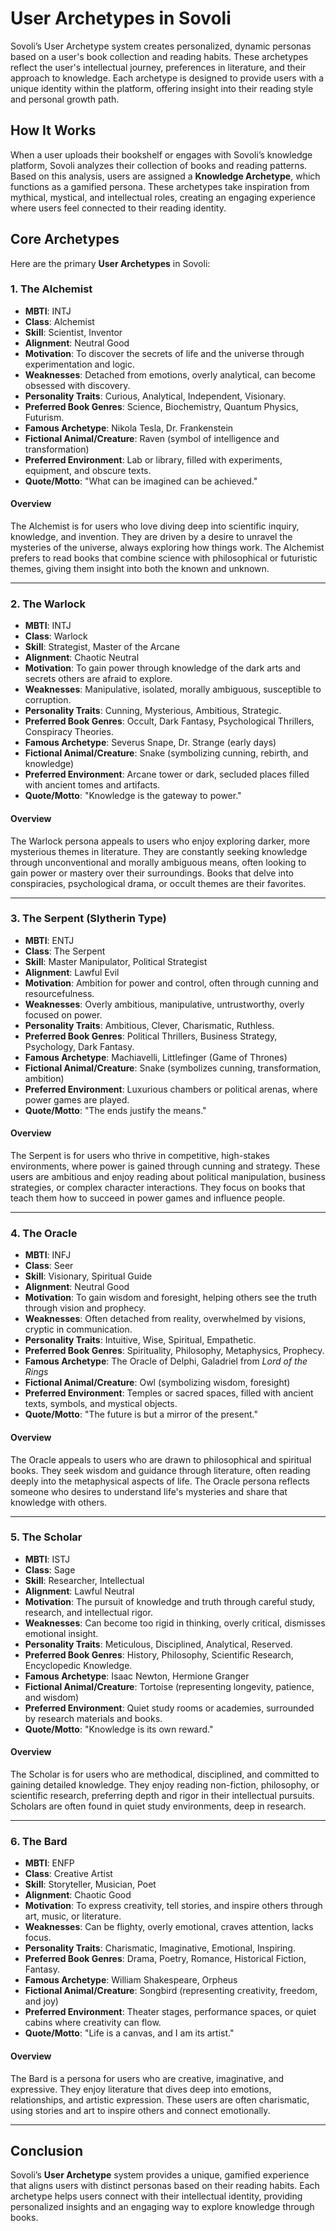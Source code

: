 # User Archetypes in Sovoli

Sovoli’s User Archetype system creates personalized, dynamic personas based on a user's book collection and reading habits. These archetypes reflect the user's intellectual journey, preferences in literature, and their approach to knowledge. Each archetype is designed to provide users with a unique identity within the platform, offering insight into their reading style and personal growth path.

## How It Works

When a user uploads their bookshelf or engages with Sovoli’s knowledge platform, Sovoli analyzes their collection of books and reading patterns. Based on this analysis, users are assigned a **Knowledge Archetype**, which functions as a gamified persona. These archetypes take inspiration from mythical, mystical, and intellectual roles, creating an engaging experience where users feel connected to their reading identity.

## Core Archetypes

Here are the primary **User Archetypes** in Sovoli:

### 1. **The Alchemist**
- **MBTI**: INTJ
- **Class**: Alchemist
- **Skill**: Scientist, Inventor
- **Alignment**: Neutral Good
- **Motivation**: To discover the secrets of life and the universe through experimentation and logic.
- **Weaknesses**: Detached from emotions, overly analytical, can become obsessed with discovery.
- **Personality Traits**: Curious, Analytical, Independent, Visionary.
- **Preferred Book Genres**: Science, Biochemistry, Quantum Physics, Futurism.
- **Famous Archetype**: Nikola Tesla, Dr. Frankenstein
- **Fictional Animal/Creature**: Raven (symbol of intelligence and transformation)
- **Preferred Environment**: Lab or library, filled with experiments, equipment, and obscure texts.
- **Quote/Motto**: "What can be imagined can be achieved."

#### Overview
The Alchemist is for users who love diving deep into scientific inquiry, knowledge, and invention. They are driven by a desire to unravel the mysteries of the universe, always exploring how things work. The Alchemist prefers to read books that combine science with philosophical or futuristic themes, giving them insight into both the known and unknown.

---

### 2. **The Warlock**
- **MBTI**: INTJ
- **Class**: Warlock
- **Skill**: Strategist, Master of the Arcane
- **Alignment**: Chaotic Neutral
- **Motivation**: To gain power through knowledge of the dark arts and secrets others are afraid to explore.
- **Weaknesses**: Manipulative, isolated, morally ambiguous, susceptible to corruption.
- **Personality Traits**: Cunning, Mysterious, Ambitious, Strategic.
- **Preferred Book Genres**: Occult, Dark Fantasy, Psychological Thrillers, Conspiracy Theories.
- **Famous Archetype**: Severus Snape, Dr. Strange (early days)
- **Fictional Animal/Creature**: Snake (symbolizing cunning, rebirth, and knowledge)
- **Preferred Environment**: Arcane tower or dark, secluded places filled with ancient tomes and artifacts.
- **Quote/Motto**: "Knowledge is the gateway to power."

#### Overview
The Warlock persona appeals to users who enjoy exploring darker, more mysterious themes in literature. They are constantly seeking knowledge through unconventional and morally ambiguous means, often looking to gain power or mastery over their surroundings. Books that delve into conspiracies, psychological drama, or occult themes are their favorites.

---

### 3. **The Serpent (Slytherin Type)**
- **MBTI**: ENTJ
- **Class**: The Serpent
- **Skill**: Master Manipulator, Political Strategist
- **Alignment**: Lawful Evil
- **Motivation**: Ambition for power and control, often through cunning and resourcefulness.
- **Weaknesses**: Overly ambitious, manipulative, untrustworthy, overly focused on power.
- **Personality Traits**: Ambitious, Clever, Charismatic, Ruthless.
- **Preferred Book Genres**: Political Thrillers, Business Strategy, Psychology, Dark Fantasy.
- **Famous Archetype**: Machiavelli, Littlefinger (Game of Thrones)
- **Fictional Animal/Creature**: Snake (symbolizes cunning, transformation, ambition)
- **Preferred Environment**: Luxurious chambers or political arenas, where power games are played.
- **Quote/Motto**: "The ends justify the means."

#### Overview
The Serpent is for users who thrive in competitive, high-stakes environments, where power is gained through cunning and strategy. These users are ambitious and enjoy reading about political manipulation, business strategies, or complex character interactions. They focus on books that teach them how to succeed in power games and influence people.

---

### 4. **The Oracle**
- **MBTI**: INFJ
- **Class**: Seer
- **Skill**: Visionary, Spiritual Guide
- **Alignment**: Neutral Good
- **Motivation**: To gain wisdom and foresight, helping others see the truth through vision and prophecy.
- **Weaknesses**: Often detached from reality, overwhelmed by visions, cryptic in communication.
- **Personality Traits**: Intuitive, Wise, Spiritual, Empathetic.
- **Preferred Book Genres**: Spirituality, Philosophy, Metaphysics, Prophecy.
- **Famous Archetype**: The Oracle of Delphi, Galadriel from *Lord of the Rings*
- **Fictional Animal/Creature**: Owl (symbolizing wisdom, foresight)
- **Preferred Environment**: Temples or sacred spaces, filled with ancient texts, symbols, and mystical objects.
- **Quote/Motto**: "The future is but a mirror of the present."

#### Overview
The Oracle appeals to users who are drawn to philosophical and spiritual books. They seek wisdom and guidance through literature, often reading deeply into the metaphysical aspects of life. The Oracle persona reflects someone who desires to understand life's mysteries and share that knowledge with others.

---

### 5. **The Scholar**
- **MBTI**: ISTJ
- **Class**: Sage
- **Skill**: Researcher, Intellectual
- **Alignment**: Lawful Neutral
- **Motivation**: The pursuit of knowledge and truth through careful study, research, and intellectual rigor.
- **Weaknesses**: Can become too rigid in thinking, overly critical, dismisses emotional insight.
- **Personality Traits**: Meticulous, Disciplined, Analytical, Reserved.
- **Preferred Book Genres**: History, Philosophy, Scientific Research, Encyclopedic Knowledge.
- **Famous Archetype**: Isaac Newton, Hermione Granger
- **Fictional Animal/Creature**: Tortoise (representing longevity, patience, and wisdom)
- **Preferred Environment**: Quiet study rooms or academies, surrounded by research materials and books.
- **Quote/Motto**: "Knowledge is its own reward."

#### Overview
The Scholar is for users who are methodical, disciplined, and committed to gaining detailed knowledge. They enjoy reading non-fiction, philosophy, or scientific research, preferring depth and rigor in their intellectual pursuits. Scholars are often found in quiet study environments, deep in research.

---

### 6. **The Bard**
- **MBTI**: ENFP
- **Class**: Creative Artist
- **Skill**: Storyteller, Musician, Poet
- **Alignment**: Chaotic Good
- **Motivation**: To express creativity, tell stories, and inspire others through art, music, or literature.
- **Weaknesses**: Can be flighty, overly emotional, craves attention, lacks focus.
- **Personality Traits**: Charismatic, Imaginative, Emotional, Inspiring.
- **Preferred Book Genres**: Drama, Poetry, Romance, Historical Fiction, Fantasy.
- **Famous Archetype**: William Shakespeare, Orpheus
- **Fictional Animal/Creature**: Songbird (representing creativity, freedom, and joy)
- **Preferred Environment**: Theater stages, performance spaces, or quiet cabins where creativity can flow.
- **Quote/Motto**: "Life is a canvas, and I am its artist."

#### Overview
The Bard is a persona for users who are creative, imaginative, and expressive. They enjoy literature that dives deep into emotions, relationships, and artistic expression. These users are often charismatic, using stories and art to inspire others and connect emotionally.

---

## Conclusion

Sovoli’s **User Archetype** system provides a unique, gamified experience that aligns users with distinct personas based on their reading habits. Each archetype helps users connect with their intellectual identity, providing personalized insights and an engaging way to explore knowledge through books.
